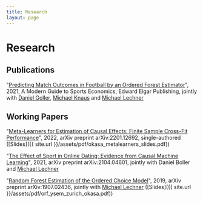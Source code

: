 ```yaml
---
title: Research
layout: page
---
```


# Research

## Publications

"[Predicting Match Outcomes in Football by an Ordered Forest Estimator](http://ux-tauri.unisg.ch/RePEc/usg/econwp/EWP-1811.pdf)", 2021,  A Modern Guide to Sports Economics, Edward Elgar Publishing, jointly with [Daniel Goller](https://sites.google.com/site/mrdanielgoller), [Michael Knaus](https://mcknaus.github.io/) and [Michael Lechner](https://www.michael-lechner.eu/)

## Working Papers

"[Meta-Learners for Estimation of Causal Effects: Finite Sample Cross-Fit Performance](https://arxiv.org/pdf/2201.12692.pdf)", 2022, arXiv preprint arXiv:2201.12692, single-authored ([Slides]({{ site.url }}/assets/pdf/okasa_metalearners_slides.pdf))

"[The Effect of Sport in Online Dating: Evidence from Causal Machine Learning](https://arxiv.org/pdf/2104.04601.pdf)", 2021, arXiv preprint arXiv:2104.04601, jointly with Daniel Boller and [Michael Lechner](https://www.michael-lechner.eu/)

"[Random Forest Estimation of the Ordered Choice Model](https://arxiv.org/pdf/1907.02436.pdf)", 2019, arXiv preprint arXiv:1907.02436, jointly with [Michael Lechner](https://www.michael-lechner.eu/) ([Slides]({{ site.url }}/assets/pdf/orf_ysem_zurich_okasa.pdf))
